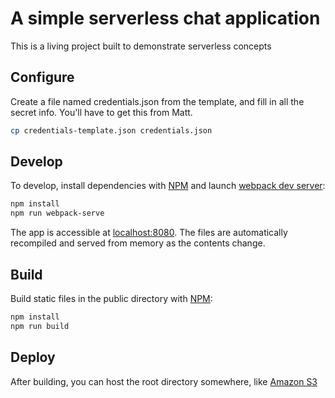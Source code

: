 # A simple serverless chat application

This is a living project built to demonstrate serverless concepts

## Configure

Create a file named credentials.json from the template, and fill in all the secret info. You'll have to get this from Matt.

```bash
cp credentials-template.json credentials.json
```

## Develop

To develop, install dependencies with [NPM](https://www.npmjs.com) and launch [webpack dev server](https://webpack.github.io/docs/webpack-dev-server.html):

```bash
npm install
npm run webpack-serve
```

The app is accessible at [localhost:8080](http://localhost:8080). The files are automatically recompiled and served from memory as the contents change.

## Build

Build static files in the public directory with [NPM](https://www.npmjs.com):

```bash
npm install
npm run build
```

## Deploy

After building, you can host the root directory somewhere, like [Amazon S3](https://aws.amazon.com/s3)
